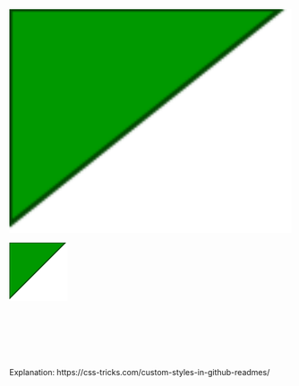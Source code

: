 <img src="header.svg?2" width="800" height="400" alt="Click to see the source">

![Version](header.svg?2)

<br>
<br>
<br>
<br>
<br>
<br>
Explanation: https://css-tricks.com/custom-styles-in-github-readmes/
